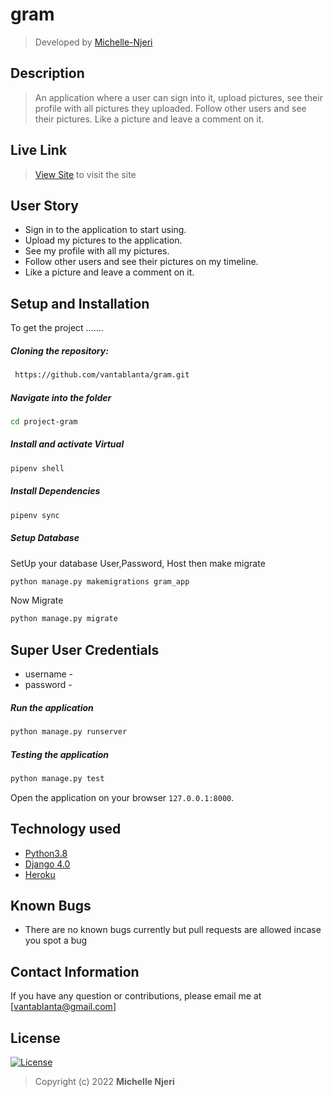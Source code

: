 # gram
>Developed by [Michelle-Njeri](https://github.com/vantablanta)  
  
## Description  
>An application where a user can sign into it, upload pictures, see their profile with all pictures they uploaded. Follow other users and see their pictures. Like a picture and leave a comment on it.

##  Live Link  
>[View Site]()  to visit the site
  

## User Story  
  
* Sign in to the application to start using.
* Upload my pictures to the application.
* See my profile with all my pictures.
* Follow other users and see their pictures on my timeline.
* Like a picture and leave a comment on it.
    
## Setup and Installation  
To get the project .......  
  
##### Cloning the repository:  
```bash 
 https://github.com/vantablanta/gram.git
```
##### Navigate into the folder
 ```bash 
cd project-gram
```
##### Install and activate Virtual  
 ```bash 
pipenv shell 
```  
##### Install Dependencies  
 ```bash 
 pipenv sync
```  
 ##### Setup Database  
  SetUp your database User,Password, Host then make migrate  
 ```bash 
python manage.py makemigrations gram_app
 ``` 
 Now Migrate  
 ```bash 
 python manage.py migrate 
```
## Super User Credentials 
  
* username - 
* password -  

##### Run the application  
 ```bash 
 python manage.py runserver 
``` 
##### Testing the application  
 ```bash 
 python manage.py test 
```
Open the application on your browser `127.0.0.1:8000`.  
  
## Technology used  
  
* [Python3.8](https://www.python.org/)  
* [Django 4.0](https://docs.djangoproject.com/en/2.2/)  
* [Heroku](https://heroku.com)  
  
  
## Known Bugs  
* There are no known bugs currently but pull requests are allowed incase you spot a bug  
  
## Contact Information   
If you have any question or contributions, please email me at [vantablanta@gmail.com]  
  
## License 

[![License](https://img.shields.io/packagist/l/loopline-systems/closeio-api-wrapper.svg)](https://github.com/vantablanta/gram/blob/master/LICENSE)  
>Copyright (c) 2022 **Michelle Njeri**